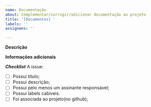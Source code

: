 ```yaml
---
name: Documentação
about: Complementar/corrigir/adicionar documentação ao projeto
title: '[Documentos] '
labels: ''
assignees: ''

---
```


**Descrição**
<!-- Qual documento foi alterado? Porque? Qual foi a alteração?-->
<!-- Que documento foi adicionado? Qual o objetivo do mesmo? -->



**Informações adicionais**
<!-- Adicione qualquer informação que considere importante aqui -->



***Checklist***
A issue: 
- [ ] Possui título; 
- [ ] Possui descrição; 
- [ ] Possui pelo menos um assinante responsável; 
- [ ] Possui labels cabiveis.  
- [ ] Foi associada ao projeto(no github);
